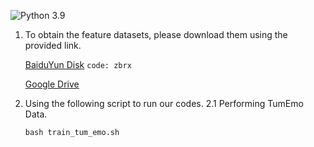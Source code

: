 ![Python 3.9](https://img.shields.io/badge/python-3.9-green.svg)

1. To obtain the feature datasets, please download them using the provided link.

   [BaiduYun Disk](https://pan.baidu.com/s/1pzg3pSOaQ5rbJ89Ccl48mQ?pwd=zbrx) `code: zbrx`

   [Google Drive](https://drive.google.com/drive/folders/1ZeI0mKZ_CkRc_iJPMF7tq20H6qmV93pw?usp=drive_link)

2. Using the following script to run our codes.
   2.1 Performing TumEmo Data. 
   ```python 
   bash train_tum_emo.sh
   ```
